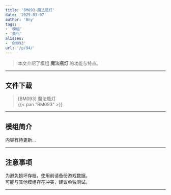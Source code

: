 ```yaml
---
title: 'BM093-魔法瓶灯'
date: '2025-03-07'
author: 'Bny'
tags:
- '模组'
- '美化'
aliases:
- 'BM093'
url: '/p/94/'
---
```


> 本文介绍了模组 **魔法瓶灯** 的功能与特点。

---

## 文件下载

> [BM093] 魔法瓶灯  
{{< pan "BM093" >}}  

---

## 模组简介

>  
内容有待更新...  

---

## 注意事项

>  
为避免损坏存档，使用前请备份游戏数据。  
可能与其他模组存在冲突，建议单独测试。  

---

